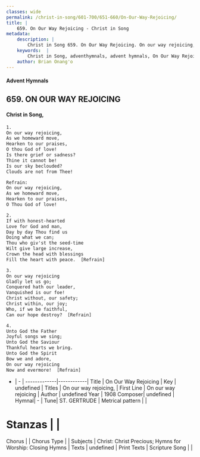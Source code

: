 ```yaml
---
classes: wide
permalink: /christ-in-song/601-700/651-660/On-Our-Way-Rejoicing/
title: |
    659. On Our Way Rejoicing - Christ in Song
metadata:
    description: |
        Christ in Song 659. On Our Way Rejoicing. On our way rejoicing, As we homeward move, Hearken to our praises, O thou God of love! Is there grief or sadness? Thine it cannot be! Is our sky beclouded? Clouds are not from Thee! 
    keywords:  |
        Christ in Song, adventhymnals, advent hymnals, On Our Way Rejoicing, On our way rejoicing. On our way rejoicing,
    author: Brian Onang'o
---
```


#### Advent Hymnals
## 659. ON OUR WAY REJOICING
####  Christ in Song,

```txt
1.
On our way rejoicing,
As we homeward move,
Hearken to our praises,
O thou God of love!
Is there grief or sadness?
Thine it cannot be!
Is our sky beclouded?
Clouds are not from Thee!

Refrain:
On our way rejoicing,
As we homeward move,
Hearken to our praises,
O Thou God of love!

2.
If with honest-hearted
Love for God and man,
Day by day Thou find us
Doing what we can;
Thou who giv'st the seed-time
Wilt give large increase,
Crown the head with blessings
Fill the heart with peace.  [Refrain]

3.
On our way rejoicing
Gladly let us go;
Conquered hath our leader,
Vanquished is our foe!
Christ without, our safety;
Christ within, our joy;
Who, if we be faithful,
Can our hope destroy?  [Refrain]

4.
Unto God the Father
Joyful songs we sing;
Unto God the Saviour
Thankful hearts we bring.
Unto God the Spirit
Bow we and adore,
On our way rejoicing
Now and evermore!  [Refrain]

```

- |   -  |
-------------|------------|
Title | On Our Way Rejoicing |
Key | undefined |
Titles | On our way rejoicing, |
First Line | On our way rejoicing |
Author | undefined
Year | 1908
Composer| undefined |
Hymnal|  - |
Tune| ST. GERTRUDE |
Metrical pattern | |
# Stanzas |  |
Chorus |  |
Chorus Type |  |
Subjects | Christ: Christ Precious; Hymns for Worship: Closing Hymns |
Texts | undefined |
Print Texts | 
Scripture Song |  |
    
